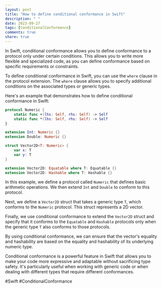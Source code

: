 ```yaml
---
layout: post
title: "How to define conditional conformance in Swift"
description: " "
date: 2023-09-27
tags: [ConditionalConformance]
comments: true
share: true
---
```


In Swift, conditional conformance allows you to define conformance to a protocol only under certain conditions. This allows you to write more flexible and specialized code, as you can define conformance based on specific requirements or constraints.

To define conditional conformance in Swift, you can use the `where` clause in the protocol extension. The `where` clause allows you to specify additional conditions on the associated types or generic types.

Here's an example that demonstrates how to define conditional conformance in Swift:

```swift
protocol Numeric {
    static func +(lhs: Self, rhs: Self) -> Self
    static func *(lhs: Self, rhs: Self) -> Self
}

extension Int: Numeric {}
extension Double: Numeric {}

struct Vector2D<T: Numeric> {
    var x: T
    var y: T
}

extension Vector2D: Equatable where T: Equatable {}
extension Vector2D: Hashable where T: Hashable {}
```

In this example, we define a protocol called `Numeric` that defines basic arithmetic operations. We then extend `Int` and `Double` to conform to this protocol.

Next, we define a `Vector2D` struct that takes a generic type `T`, which conforms to the `Numeric` protocol. This struct represents a 2D vector.

Finally, we use conditional conformance to extend the `Vector2D` struct and specify that it conforms to the `Equatable` and `Hashable` protocols only when the generic type `T` also conforms to those protocols.

By using conditional conformance, we can ensure that the vector's equality and hashability are based on the equality and hashability of its underlying numeric type.

Conditional conformance is a powerful feature in Swift that allows you to make your code more expressive and adaptable without sacrificing type safety. It's particularly useful when working with generic code or when dealing with different types that require different conformances.

#Swift #ConditionalConformance